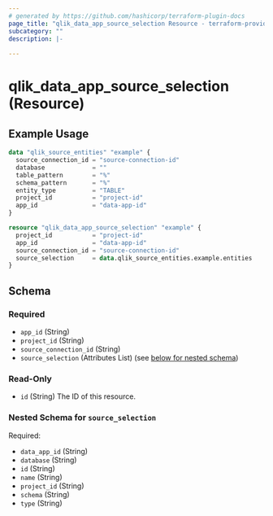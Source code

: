 ```yaml
---
# generated by https://github.com/hashicorp/terraform-plugin-docs
page_title: "qlik_data_app_source_selection Resource - terraform-provider-qlik"
subcategory: ""
description: |-
  
---
```


# qlik_data_app_source_selection (Resource)



## Example Usage

```terraform
data "qlik_source_entities" "example" {
  source_connection_id = "source-connection-id"
  database             = ""
  table_pattern        = "%"
  schema_pattern       = "%"
  entity_type          = "TABLE"
  project_id           = "project-id"
  app_id               = "data-app-id"
}

resource "qlik_data_app_source_selection" "example" {
  project_id           = "project-id"
  app_id               = "data-app-id"
  source_connection_id = "source-connection-id"
  source_selection     = data.qlik_source_entities.example.entities
}
```

<!-- schema generated by tfplugindocs -->
## Schema

### Required

- `app_id` (String)
- `project_id` (String)
- `source_connection_id` (String)
- `source_selection` (Attributes List) (see [below for nested schema](#nestedatt--source_selection))

### Read-Only

- `id` (String) The ID of this resource.

<a id="nestedatt--source_selection"></a>
### Nested Schema for `source_selection`

Required:

- `data_app_id` (String)
- `database` (String)
- `id` (String)
- `name` (String)
- `project_id` (String)
- `schema` (String)
- `type` (String)
